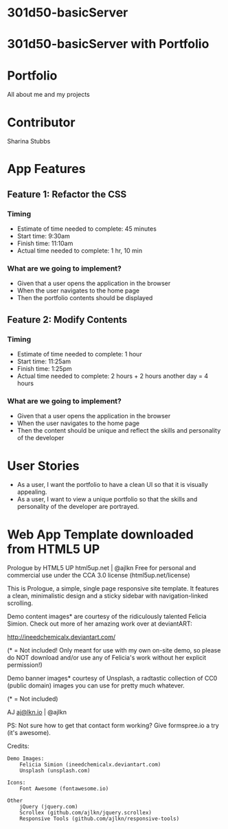# 301d50-basicServer
# 301d50-basicServer with Portfolio
# Portfolio
All about me and my projects

# Contributor
Sharina Stubbs

# App Features
## Feature 1: Refactor the CSS
### Timing
* Estimate of time needed to complete: 45 minutes
* Start time: 9:30am
* Finish time: 11:10am
* Actual time needed to complete: 1 hr, 10 min

### What are we going to implement?
* Given that a user opens the application in the browser
* When the user navigates to the home page
* Then the portfolio contents should be displayed

## Feature 2: Modify Contents
### Timing
* Estimate of time needed to complete: 1 hour
* Start time: 11:25am
* Finish time: 1:25pm
* Actual time needed to complete: 2 hours + 2 hours another day = 4 hours

### What are we going to implement?
* Given that a user opens the application in the browser
* When the user navigates to the home page
* Then the content should be unique and reflect the skills and personality of the developer

# User Stories
* As a user, I want the portfolio to have a clean UI so that it is visually appealing.
* As a user, I want to view a unique portfolio so that the skills and personality of the developer are portrayed.

# Web App Template downloaded from HTML5 UP
Prologue by HTML5 UP
html5up.net | @ajlkn
Free for personal and commercial use under the CCA 3.0 license (html5up.net/license)


This is Prologue, a simple, single page responsive site template. It features a
clean, minimalistic design and a sticky sidebar with navigation-linked scrolling.

Demo content images* are courtesy of the ridiculously talented Felicia Simion. Check out
more of her amazing work over at deviantART:

http://ineedchemicalx.deviantart.com/

(* = Not included! Only meant for use with my own on-site demo, so please do NOT download
and/or use any of Felicia's work without her explicit permission!)

Demo banner images* courtesy of Unsplash, a radtastic collection of CC0 (public domain)
images you can use for pretty much whatever.

(* = Not included)

AJ
aj@lkn.io | @ajlkn

PS: Not sure how to get that contact form working? Give formspree.io a try (it's awesome).


Credits:

	Demo Images:
		Felicia Simion (ineedchemicalx.deviantart.com)
		Unsplash (unsplash.com)

	Icons:
		Font Awesome (fontawesome.io)

	Other
		jQuery (jquery.com)
		Scrollex (github.com/ajlkn/jquery.scrollex)
		Responsive Tools (github.com/ajlkn/responsive-tools)